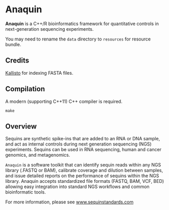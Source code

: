 # Anaquin

**Anaquin** is a C++/R bioinformatics framework for quantitative controls in next-generation sequencing experiments.

You may need to rename the `data` directory to `resources` for resource bundle.

## Credits

[Kallisto](https://github.com/pachterlab/kallisto) for indexing FASTA files.

## Compilation

A modern (supporting C++11) C++ compiler is required.

    make

## Overview

Sequins are synthetic spike-ins that are added to an RNA or DNA sample, and act as internal controls during next generation sequencing (NGS) experiments. Sequins can be used in RNA sequencing, human and cancer genomics, and metagenomics.

`Anaquin` is a software toolkit that can identify sequin reads within any NGS library (.FASTQ or BAM), calibrate coverage and dilution between samples, and issue detailed reports on the performance of sequins within the NGS library. Anaquin accepts standardized file formats (FASTQ, BAM, VCF, BED) allowing easy integration into standard NGS workflows and common bioinformatic tools.

For more information, please see www.sequinstandards.com
